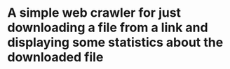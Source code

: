 # A simple web crawler for just downloading a file from a link and displaying some statistics about the downloaded file
